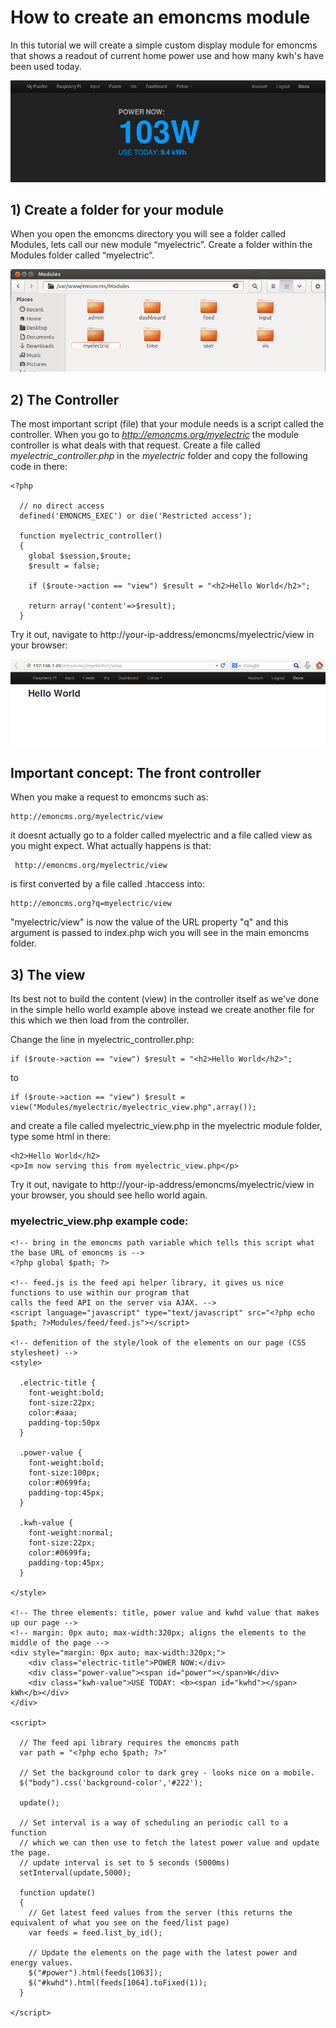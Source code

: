 # How to create an emoncms module

In this tutorial we will create a simple custom display module for emoncms that shows a readout of current home power use and how many kwh's have been used today.

![My Electric](images/myelectric.png)

## 1) Create a folder for your module

When you open the emoncms directory you will see a folder called Modules, lets call our new module “myelectric”. Create a folder within the Modules folder called “myelectric”.

![Modules Folder](images/modulesfolder.png)

## 2) The Controller

The most important script (file) that your module needs is a script called the controller. When you go to *http://emoncms.org/myelectric* the module controller is what deals with that request. Create a file called *myelectric_controller.php* in the *myelectric* folder and copy the following code in there:

    <?php

      // no direct access
      defined('EMONCMS_EXEC') or die('Restricted access');

      function myelectric_controller()
      {
        global $session,$route;
        $result = false;

        if ($route->action == "view") $result = "<h2>Hello World</h2>";

        return array('content'=>$result);
      }

Try it out, navigate to http://your-ip-address/emoncms/myelectric/view in your browser:

![Hello World](images/helloworld.png)

## Important concept: The front controller

When you make a request to emoncms such as:

    http://emoncms.org/myelectric/view

it doesnt actually go to a folder called myelectric and a file called view as you might expect. What actually happens is that: 

     http://emoncms.org/myelectric/view 

is first converted by a file called .htaccess into:

    http://emoncms.org?q=myelectric/view

"myelectric/view" is now the value of the URL property "q" and this argument is passed to index.php wich you will see in the main emoncms folder. 


## 3) The view

Its best not to build the content (view) in the controller itself as we've done in the simple hello world example above instead we create another file for this which we then load from the controller.

Change the line in myelectric_controller.php:

    if ($route->action == "view") $result = "<h2>Hello World</h2>";

to 

    if ($route->action == "view") $result = view("Modules/myelectric/myelectric_view.php",array());
    
and create a file called myelectric_view.php in the myelectric module folder, type some html in there:

    <h2>Hello World</h2>
    <p>Im now serving this from myelectric_view.php</p>

Try it out, navigate to http://your-ip-address/emoncms/myelectric/view in your browser, you should see hello world again.

### myelectric_view.php example code:

    <!-- bring in the emoncms path variable which tells this script what the base URL of emoncms is -->
    <?php global $path; ?>

    <!-- feed.js is the feed api helper library, it gives us nice functions to use within our program that
    calls the feed API on the server via AJAX. -->
    <script language="javascript" type="text/javascript" src="<?php echo $path; ?>Modules/feed/feed.js"></script>

    <!-- defenition of the style/look of the elements on our page (CSS stylesheet) -->
    <style>

      .electric-title {
        font-weight:bold; 
        font-size:22px; 
        color:#aaa; 
        padding-top:50px
      }
      
      .power-value {
        font-weight:bold; 
        font-size:100px; 
        color:#0699fa; 
        padding-top:45px;
      }
      
      .kwh-value {
        font-weight:normal; 
        font-size:22px; 
        color:#0699fa; 
        padding-top:45px;
      }
      
    </style>

    <!-- The three elements: title, power value and kwhd value that makes up our page -->
    <!-- margin: 0px auto; max-width:320px; aligns the elements to the middle of the page -->
    <div style="margin: 0px auto; max-width:320px;">
        <div class="electric-title">POWER NOW:</div>
        <div class="power-value"><span id="power"></span>W</div>
        <div class="kwh-value">USE TODAY: <b><span id="kwhd"></span> kWh</b></div>
    </div>

    <script>

      // The feed api library requires the emoncms path
      var path = "<?php echo $path; ?>"
      
      // Set the background color to dark grey - looks nice on a mobile.
      $("body").css('background-color','#222');
      
      update();

      // Set interval is a way of scheduling an periodic call to a function
      // which we can then use to fetch the latest power value and update the page.
      // update interval is set to 5 seconds (5000ms)
      setInterval(update,5000);
      
      function update()
      {
        // Get latest feed values from the server (this returns the equivalent of what you see on the feed/list page)
        var feeds = feed.list_by_id();    
        
        // Update the elements on the page with the latest power and energy values.
        $("#power").html(feeds[1063]);
        $("#kwhd").html(feeds[1064].toFixed(1));
      }
      
    </script>




